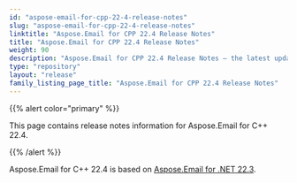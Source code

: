 ```yaml
---
id: "aspose-email-for-cpp-22-4-release-notes"
slug: "aspose-email-for-cpp-22-4-release-notes"
linktitle: "Aspose.Email for CPP 22.4 Release Notes"
title: "Aspose.Email for CPP 22.4 Release Notes"
weight: 90
description: "Aspose.Email for CPP 22.4 Release Notes – the latest updates and fixes."
type: "repository"
layout: "release"
family_listing_page_title: "Aspose.Email for CPP 22.4 Release Notes"
---
```


{{% alert color="primary" %}}

This page contains release notes information for Aspose.Email for C++ 22.4.

{{% /alert %}}

Aspose.Email for C++ 22.4 is based on [Aspose.Email for .NET 22.3](/email/net/release-notes/2022/aspose-email-for-net-22-3-release-notes/).
